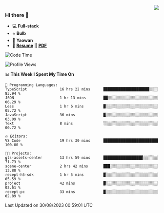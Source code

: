 <img align="right" src="https://github-readme-stats.vercel.app/api?username=LolipopJ&show_icons=true&count_private=true&hide_title=true&include_all_commits=true&theme=vue">

### Hi there 👋

- :computer: **Full-stack**
- :star: **Bulb**
- :pill: **Yaowan**
- :milky_way: [**Resume**](https://lolipopj.github.io/resume/) || [**PDF**](https://cdn.jsdelivr.net/gh/lolipopj/resume/export/resume-en.pdf)

<!--START_SECTION:waka-->
![Code Time](http://img.shields.io/badge/Code%20Time-1%2C584%20hrs%2034%20mins-blue)

![Profile Views](http://img.shields.io/badge/Profile%20Views-1-blue)

📊 **This Week I Spent My Time On** 

```text
💬 Programming Languages: 
TypeScript               16 hrs 22 mins      █████████████████████░░░░   83.94 % 
JSON                     1 hr 13 mins        ██░░░░░░░░░░░░░░░░░░░░░░░   06.29 % 
Less                     1 hr 6 mins         █░░░░░░░░░░░░░░░░░░░░░░░░   05.72 % 
JavaScript               36 mins             █░░░░░░░░░░░░░░░░░░░░░░░░   03.09 % 
Text                     8 mins              ░░░░░░░░░░░░░░░░░░░░░░░░░   00.72 % 

🔥 Editors: 
VS Code                  19 hrs 30 mins      █████████████████████████   100.00 % 

🐱‍💻 Projects: 
gts-assets-center        13 hrs 59 mins      ██████████████████░░░░░░░   71.73 % 
scene-center             2 hrs 42 mins       ███░░░░░░░░░░░░░░░░░░░░░░   13.88 % 
recept-h5-sdk            1 hr 5 mins         █░░░░░░░░░░░░░░░░░░░░░░░░   05.59 % 
project                  42 mins             █░░░░░░░░░░░░░░░░░░░░░░░░   03.61 % 
recept-pc                33 mins             █░░░░░░░░░░░░░░░░░░░░░░░░   02.89 % 
```


 Last Updated on 30/08/2023 00:59:01 UTC
<!--END_SECTION:waka-->
